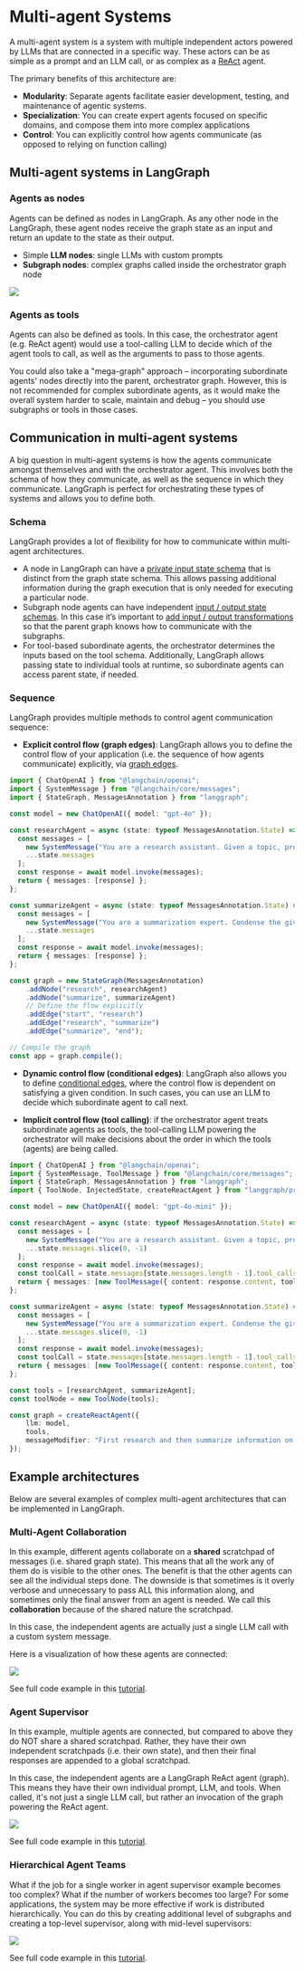 # Multi-agent Systems

A multi-agent system is a system with multiple independent actors powered by LLMs that are connected in a specific way. These actors can be as simple as a prompt and an LLM call, or as complex as a [ReAct](./agentic_concepts.md#react-implementation) agent.

The primary benefits of this architecture are:

* **Modularity**: Separate agents facilitate easier development, testing, and maintenance of agentic systems.
* **Specialization**: You can create expert agents focused on specific domains, and compose them into more complex applications
* **Control**: You can explicitly control how agents communicate (as opposed to relying on function calling)

## Multi-agent systems in LangGraph

### Agents as nodes

Agents can be defined as nodes in LangGraph. As any other node in the LangGraph, these agent nodes receive the graph state as an input and return an update to the state as their output.

* Simple **LLM nodes**: single LLMs with custom prompts
* **Subgraph nodes**: complex graphs called inside the orchestrator graph node

![](./img/multi_agent/subgraph.png)

### Agents as tools

Agents can also be defined as tools. In this case, the orchestrator agent (e.g. ReAct agent) would use a tool-calling LLM to decide which of the agent tools to call, as well as the arguments to pass to those agents.

You could also take a "mega-graph" approach – incorporating subordinate agents' nodes directly into the parent, orchestrator graph. However, this is not recommended for complex subordinate agents, as it would make the overall system harder to scale, maintain and debug – you should use subgraphs or tools in those cases.

## Communication in multi-agent systems

A big question in multi-agent systems is how the agents communicate amongst themselves and with the orchestrator agent. This involves both the schema of how they communicate, as well as the sequence in which they communicate. LangGraph is perfect for orchestrating these types of systems and allows you to define both.

### Schema

LangGraph provides a lot of flexibility for how to communicate within multi-agent architectures.

* A node in LangGraph can have a [private input state schema](/langgraphjs/how-tos/pass_private_state/) that is distinct from the graph state schema. This allows passing additional information during the graph execution that is only needed for executing a particular node.
* Subgraph node agents can have independent [input / output state schemas](/langgraphjs/how-tos/input_output_schema/). In this case it’s important to [add input / output transformations](/langgraphjs/how-tos/subgraph-transform-state/) so that the parent graph knows how to communicate with the subgraphs.
* For tool-based subordinate agents, the orchestrator determines the inputs based on the tool schema. Additionally, LangGraph allows passing state to individual tools at runtime, so subordinate agents can access parent state, if needed.

### Sequence

LangGraph provides multiple methods to control agent communication sequence:

* **Explicit control flow (graph edges)**: LangGraph allows you to define the control flow of your application (i.e. the sequence of how agents communicate) explicitly, via [graph edges](./low_level.md#edges).

```typescript
import { ChatOpenAI } from "@langchain/openai";
import { SystemMessage } from "@langchain/core/messages";
import { StateGraph, MessagesAnnotation } from "langgraph";

const model = new ChatOpenAI({ model: "gpt-4o" });

const researchAgent = async (state: typeof MessagesAnnotation.State) => {
  const messages = [
    new SystemMessage("You are a research assistant. Given a topic, provide key facts and information."),
    ...state.messages
  ];
  const response = await model.invoke(messages);
  return { messages: [response] };
};

const summarizeAgent = async (state: typeof MessagesAnnotation.State) => {
  const messages = [
    new SystemMessage("You are a summarization expert. Condense the given information into a brief summary."),
    ...state.messages
  ];
  const response = await model.invoke(messages);
  return { messages: [response] };
};

const graph = new StateGraph(MessagesAnnotation)
    .addNode("research", researchAgent)
    .addNode("summarize", summarizeAgent)
    // Define the flow explicitly
    .addEdge("start", "research")
    .addEdge("research", "summarize")
    .addEdge("summarize", "end");

// Compile the graph
const app = graph.compile();
```

* **Dynamic control flow (conditional edges)**: LangGraph also allows you to define [conditional edges](./low_level.md#conditional-edges), where the control flow is dependent on satisfying a given condition. In such cases, you can use an LLM to decide which subordinate agent to call next.


* **Implicit control flow (tool calling)**: if the orchestrator agent treats subordinate agents as tools, the tool-calling LLM powering the orchestrator will make decisions about the order in which the tools (agents) are being called.

```typescript
import { ChatOpenAI } from "@langchain/openai";
import { SystemMessage, ToolMessage } from "@langchain/core/messages";
import { StateGraph, MessagesAnnotation } from "langgraph";
import { ToolNode, InjectedState, createReactAgent } from "langgraph/prebuilt";

const model = new ChatOpenAI({ model: "gpt-4o-mini" });

const researchAgent = async (state: typeof MessagesAnnotation.State) => {
  const messages = [
    new SystemMessage("You are a research assistant. Given a topic, provide key facts and information."),
    ...state.messages.slice(0, -1)
  ];
  const response = await model.invoke(messages);
  const toolCall = state.messages[state.messages.length - 1].tool_calls[0];
  return { messages: [new ToolMessage({ content: response.content, toolCallId: toolCall.id })] };
};

const summarizeAgent = async (state: typeof MessagesAnnotation.State) => {
  const messages = [
    new SystemMessage("You are a summarization expert. Condense the given information into a brief summary."),
    ...state.messages.slice(0, -1)
  ];
  const response = await model.invoke(messages);
  const toolCall = state.messages[state.messages.length - 1].tool_calls[0];
  return { messages: [new ToolMessage({ content: response.content, toolCallId: toolCall.id })] };
};

const tools = [researchAgent, summarizeAgent];
const toolNode = new ToolNode(tools);

const graph = createReactAgent({
    llm: model,
    tools,
    messageModifier: "First research and then summarize information on a given topic."
});
```

## Example architectures

Below are several examples of complex multi-agent architectures that can be implemented in LangGraph.

### Multi-Agent Collaboration

In this example, different agents collaborate on a **shared** scratchpad of messages (i.e. shared graph state). This means that all the work any of them do is visible to the other ones. The benefit is that the other agents can see all the individual steps done. The downside is that sometimes is it overly verbose and unnecessary to pass ALL this information along, and sometimes only the final answer from an agent is needed. We call this **collaboration** because of the shared nature the scratchpad.

In this case, the independent agents are actually just a single LLM call with a custom system message.

Here is a visualization of how these agents are connected:

![](./img/multi_agent/collaboration.png)

See full code example in this [tutorial](/langgraphjs/tutorials/multi_agent/multi_agent_collaboration/).

### Agent Supervisor

In this example, multiple agents are connected, but compared to above they do NOT share a shared scratchpad. Rather, they have their own independent scratchpads (i.e. their own state), and then their final responses are appended to a global scratchpad.

In this case, the independent agents are a LangGraph ReAct agent (graph). This means they have their own individual prompt, LLM, and tools. When called, it's not just a single LLM call, but rather an invocation of the graph powering the ReAct agent.

![](./img/multi_agent/supervisor.png)

See full code example in this [tutorial](/langgraphjs/tutorials/multi_agent/agent_supervisor/).

### Hierarchical Agent Teams

What if the job for a single worker in agent supervisor example becomes too complex? What if the number of workers becomes too large? For some applications, the system may be more effective if work is distributed hierarchically. You can do this by creating additional level of subgraphs and creating a top-level supervisor, along with mid-level supervisors:

![](./img/multi_agent/hierarchical.png)

See full code example in this [tutorial](/langgraphjs/tutorials/multi_agent/hierarchical_agent_teams/).